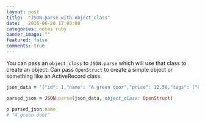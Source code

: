 ```yaml
---
layout: post
title:  "JSON.parse with object_class"
date:   2016-06-20 17:00:00
categories: notes ruby
banner_image: ""
featured: false
comments: true
---
```


You can pass an `object_class` to `JSON.parse` which will use that class to create an object. Can pass `OpenStruct` to create a simple object or something like an ActiveRecord class.

```ruby
json_data = '{"id": 1,"name": "A green door","price": 12.50,"tags": ["home", "green"]}'

parsed_json = JSON.parse(json_data, object_class: OpenStruct)

p parsed_json.name
# "A green door"
```
